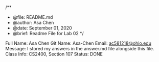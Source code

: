 /**
* @file: README.md
* @author: Asa Chen
* @date: September 01, 2020
* @brief: Readme File for Lab 02
*/

Full Name: Asa Chen
Git Name: Asa-Chen
Email: ac581218@ohio.edu
Message: I stored my answers in the answer.md file alongside this file.
Class Info: CS2400, Section 107
Status: DONE